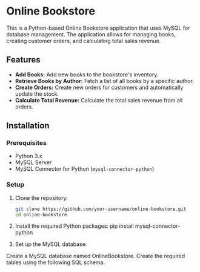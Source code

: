 # Online Bookstore

This is a Python-based Online Bookstore application that uses MySQL for database management. The application allows for managing books, creating customer orders, and calculating total sales revenue.

## Features

- **Add Books:** Add new books to the bookstore's inventory.
- **Retrieve Books by Author:** Fetch a list of all books by a specific author.
- **Create Orders:** Create new orders for customers and automatically update the stock.
- **Calculate Total Revenue:** Calculate the total sales revenue from all orders.

## Installation

### Prerequisites

- Python 3.x
- MySQL Server
- MySQL Connector for Python (`mysql-connector-python`)

### Setup

1. Clone the repository:

   ```bash
   git clone https://github.com/your-username/online-bookstore.git
   cd online-bookstore
2. Install the required Python packages:
   pip install mysql-connector-python
   
3. Set up the MySQL database:

Create a MySQL database named OnlineBookstore.
Create the required tables using the following SQL schema.
